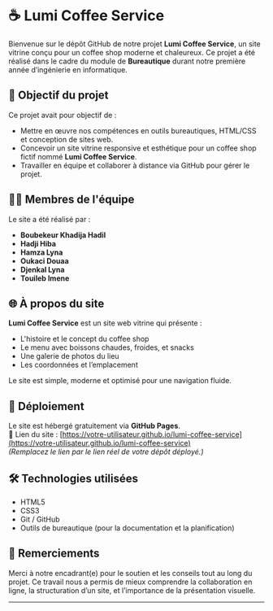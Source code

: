 # ☕ Lumi Coffee Service

Bienvenue sur le dépôt GitHub de notre projet **Lumi Coffee Service**, un site vitrine conçu pour un coffee shop moderne et chaleureux. Ce projet a été réalisé dans le cadre du module de **Bureautique** durant notre première année d’ingénierie en informatique.

## 🎯 Objectif du projet

Ce projet avait pour objectif de :

- Mettre en œuvre nos compétences en outils bureautiques, HTML/CSS et conception de sites web.
- Concevoir un site vitrine responsive et esthétique pour un coffee shop fictif nommé **Lumi Coffee Service**.
- Travailler en équipe et collaborer à distance via GitHub pour gérer le projet.

## 👩‍💻 Membres de l'équipe

Le site a été réalisé par :

- **Boubekeur Khadija Hadil**
- **Hadji Hiba**
- **Hamza Lyna**
- **Oukaci Douaa**
- **Djenkal Lyna**
- **Touileb Imene**

## 🌐 À propos du site

**Lumi Coffee Service** est un site web vitrine qui présente :

- L'histoire et le concept du coffee shop
- Le menu avec boissons chaudes, froides, et snacks
- Une galerie de photos du lieu
- Les coordonnées et l’emplacement

Le site est simple, moderne et optimisé pour une navigation fluide.

## 🚀 Déploiement

Le site est hébergé gratuitement via **GitHub Pages**.  
🔗 Lien du site : [https://votre-utilisateur.github.io/lumi-coffee-service](https://votre-utilisateur.github.io/lumi-coffee-service)  
*(Remplacez le lien par le lien réel de votre dépôt déployé.)*

## 🛠️ Technologies utilisées

- HTML5
- CSS3
- Git / GitHub
- Outils de bureautique (pour la documentation et la planification)

## 📌 Remerciements

Merci à notre encadrant(e) pour le soutien et les conseils tout au long du projet. Ce travail nous a permis de mieux comprendre la collaboration en ligne, la structuration d’un site, et l’importance de la présentation visuelle.

---

